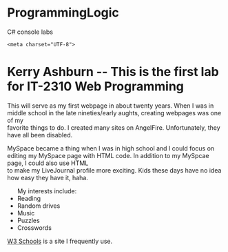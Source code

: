 # ProgrammingLogic
C# console labs

<!DOCTYPE html>
<html>
  <head>
    <title>Lab 1 - My First Web Page</title>

    <meta charset="UTF-8">

<meta name="author" content="Kerry Ashburn">

<meta name="description" content="This is a sample page created for Lab 1.">

<h1> Kerry Ashburn -- This is the first lab for IT-2310 Web Programming </h1>

<p>This will serve as my first webpage in about twenty years. When I was in middle school in the late nineties/early aughts, creating webpages was one of my<br>
     favorite things to do. I created many sites on AngelFire. Unfortunately, they have all been disabled. </p>

<p>MySpace became a thing when I was in high school and I could focus on editing my MySpace page with HTML code. In addition to my MySpcae page, I could also use HTML <br>
    to make my LiveJournal profile more exciting. Kids these days have no idea how easy they have it, haha. </p>

<ul> My interests include:
    <li>Reading</li>
    <li>Random drives</li>
    <li>Music</li>
    <li>Puzzles</li>
    <li>Crosswords</li>
</ul>

<a href='https://www.w3schools.com/'>W3 Schools</a> is a site I frequently use. 